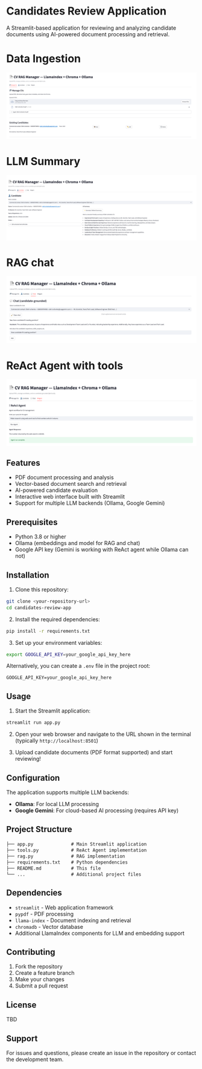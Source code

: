 # Candidates Review Application

A Streamlit-based application for reviewing and analyzing candidate documents using AI-powered document processing and retrieval.

# Data Ingestion
![Ingestion](screenshots/Candidate_ingestion.png)
# LLM Summary
![Summary](screenshots/Candidate_summary.png)
# RAG chat
![RAG](screenshots/RAG_chat.png)
# ReAct Agent with tools
![ReAct](screenshots/ReAct_agent.png)

## Features

- PDF document processing and analysis
- Vector-based document search and retrieval
- AI-powered candidate evaluation
- Interactive web interface built with Streamlit
- Support for multiple LLM backends (Ollama, Google Gemini)

## Prerequisites

- Python 3.8 or higher
- Ollama (embeddings and model for RAG and chat)
- Google API key (Gemini is working with ReAct agent while Ollama can not)

## Installation

1. Clone this repository:
```bash
git clone <your-repository-url>
cd candidates-review-app
```

2. Install the required dependencies:
```bash
pip install -r requirements.txt
```

3. Set up your environment variables:
```bash
export GOOGLE_API_KEY=your_google_api_key_here
```

Alternatively, you can create a `.env` file in the project root:
```
GOOGLE_API_KEY=your_google_api_key_here
```

## Usage

1. Start the Streamlit application:
```bash
streamlit run app.py
```

2. Open your web browser and navigate to the URL shown in the terminal (typically `http://localhost:8501`)

3. Upload candidate documents (PDF format supported) and start reviewing!

## Configuration

The application supports multiple LLM backends:
- **Ollama**: For local LLM processing
- **Google Gemini**: For cloud-based AI processing (requires API key)

## Project Structure

```
├── app.py              # Main Streamlit application
├── tools.py            # ReAct Agent implementation
├── rag.py              # RAG implementation
├── requirements.txt    # Python dependencies
├── README.md           # This file
└── ...                 # Additional project files
```

## Dependencies

- `streamlit` - Web application framework
- `pypdf` - PDF processing
- `llama-index` - Document indexing and retrieval
- `chromadb` - Vector database
- Additional LlamaIndex components for LLM and embedding support

## Contributing

1. Fork the repository
2. Create a feature branch
3. Make your changes
4. Submit a pull request

## License

TBD

## Support

For issues and questions, please create an issue in the repository or contact the development team.